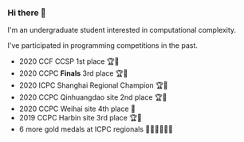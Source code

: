 ### Hi there 👋

I'm an undergraduate student interested in computational complexity.

I've participated in programming competitions in the past.

- 2020 CCF CCSP 1st place 🏆🏅️
- 2020 CCPC **Finals** 3rd place 🏆🏅️
- 2020 ICPC Shanghai Regional Champion 🏆🏅️
- 2020 CCPC Qinhuangdao site 2nd place 🏆🏅️
- 2020 CCPC Weihai site 4th place 🏅️
- 2019 CCPC Harbin site 3rd place 🏆🏅️
- 6 more gold medals at ICPC regionals 🏅️🏅️🏅️🏅️🏅️🏅️
